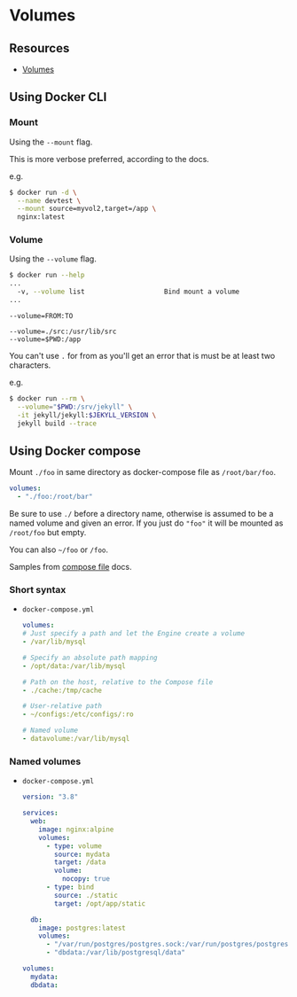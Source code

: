 # Volumes


## Resources

- [Volumes](https://docs.docker.com/storage/volumes/)


## Using Docker CLI

### Mount

Using the `--mount` flag.

This is more verbose preferred, according to the docs.

e.g.

```sh
$ docker run -d \
  --name devtest \
  --mount source=myvol2,target=/app \
  nginx:latest
```

### Volume

Using the `--volume` flag.

```sh
$ docker run --help
...
  -v, --volume list                    Bind mount a volume
...
```

```
--volume=FROM:TO
```

```
--volume=./src:/usr/lib/src
--volume=$PWD:/app
```

You can't use `.` for from as you'll get an error that is must be at least two characters. 

e.g.

```sh
$ docker run --rm \
  --volume="$PWD:/srv/jekyll" \
  -it jekyll/jekyll:$JEKYLL_VERSION \
  jekyll build --trace
```


## Using Docker compose

Mount `./foo` in same directory as docker-compose file as `/root/bar/foo`.

```yaml
volumes:
  - "./foo:/root/bar"
```

Be sure to use `./` before a directory name, otherwise is assumed to be a named volume and given an error. If you just do `"foo"` it will be mounted as `/root/foo` but empty.

You can also `~/foo` or `/foo`.

Samples from [compose file](https://docs.docker.com/compose/compose-file/) docs.

### Short syntax

- `docker-compose.yml`
  ```yaml
  volumes:
  # Just specify a path and let the Engine create a volume
  - /var/lib/mysql

  # Specify an absolute path mapping
  - /opt/data:/var/lib/mysql

  # Path on the host, relative to the Compose file
  - ./cache:/tmp/cache

  # User-relative path
  - ~/configs:/etc/configs/:ro

  # Named volume
  - datavolume:/var/lib/mysql
  ```

### Named volumes

- `docker-compose.yml`
    ```yaml
    version: "3.8"

    services:
      web:
        image: nginx:alpine
        volumes:
          - type: volume
            source: mydata
            target: /data
            volume:
              nocopy: true
          - type: bind
            source: ./static
            target: /opt/app/static

      db:
        image: postgres:latest
        volumes:
          - "/var/run/postgres/postgres.sock:/var/run/postgres/postgres.sock"
          - "dbdata:/var/lib/postgresql/data"

    volumes:
      mydata:
      dbdata:
    ```
